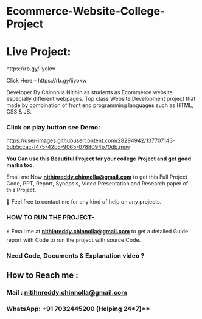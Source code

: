 # Ecommerce-Website-College-Project

<h1> Live Project:</h1>https://rb.gy/iiyokw
<p> Click Here:- https://rb.gy/iiyokw </p>


Developer By Chinnolla Nitihin as students as Ecommerce website especially different webpages. Top class Website Development project that made by combination of front end programming languages such as HTML, CSS &amp; JS.

### Click on play button see Demo:

https://user-images.githubusercontent.com/28294942/137707143-5db5ccac-f475-42b5-9065-0788094b70db.mov



**You Can use this Beautiful Project for your college Project and get good marks too.**

Email me Now **nithinreddy.chinnolla@gmail.com** to get this Full Project Code, PPT, Report, Synopsis, Video Presentation and Research paper of this Project.

💌 Feel free to contact me for any kind of help on any projects.
 
### HOW TO RUN THE PROJECT-
⚡ Email me at **nithinreddy.chinnolla@gmail.com** to get a detailed Guide report with Code to run the project with source Code.

### Need Code, Documents & Explanation video ? 

## How to Reach me :

### Mail : nitihnreddy.chinnolla@gmail.com 

### WhatsApp: **+91 7032445200** (Helping 24*7)** 



